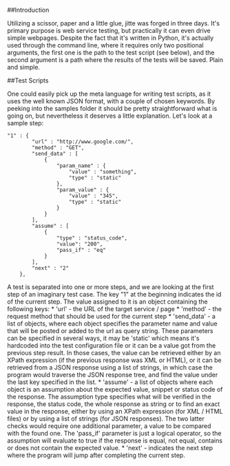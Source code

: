 ##Introduction

Utilizing a scissor, paper and a little glue, jitte was forged in three days. It's primary purpose is web service testing, but practically it can even drive simple webpages.
Despite the fact that it's written in Python, it's actually used through the command line, where it requires only two positional arguments, the first one is the path to the test script (see below), and the second argument is a path where the results of the tests will be saved. Plain and simple.

##Test Scripts

One could easily pick up the meta language for writing test scripts, as it uses the well known JSON format, with a couple of chosen keywords. By peeking into the samples folder it should be pretty straightforward what is going on, but nevertheless it deserves a little explanation. Let's look at a sample step:

    "1" : {
            "url" : "http://www.google.com/", 
            "method" : "GET",
            "send_data" : [
                {
                    "param_name" : {
                        "value" : "something",
                        "type" : "static"
                    },
                    "param_value" : {
                        "value" : "345",
                        "type" : "static"
                    }
                }
            ],
            "assume" : [
                {
                    "type" : "status_code",
                    "value": "200",
                    "pass_if" : "eq"
                }
            ],
            "next" : "2"
        },

A test is separated into one or more steps, and we are looking at the first step of an imaginary test case. The key "1" at the beginning indicates the id of the current step. The value assigned to it is an object containing the following keys:
    * 'url' - the URL of the target service / page
    * 'method' - the request method that should be used for the current step
    * 'send_data' - a list of objects, where each object specifies the parameter name and value that will be posted or added to the url as query string. These parameters can be specified in several ways, it may be 'static' which means it's hardcoded into the test configuration file or it can be a value got from the previous step result. In those cases, the value can be retrieved either by an XPath expression (if the previous response was XML or HTML), or it can be retrieved from a JSON response using a list of strings, in which case the program would traverse the JSON response tree, and find the value under the last key specified in the list.
    * 'assume' - a list of objects where each object is an assumption about the expected value, snippet or status code of the response. The assumption type specifies what will be verified in the response, the status code, the whole response as string or to find an exact value in the response, either by using an XPath expression (for XML / HTML files) or by using a list of strings (for JSON responses). The two latter checks would require one additional parameter, a value to be compared with the found one. The 'pass_if' parameter is just a logical operator, so the assumption will evaluate to true if the response is equal, not equal, contains or does not contain the expected value.
    * 'next' - indicates the next step where the program will jump after completing the current step.
